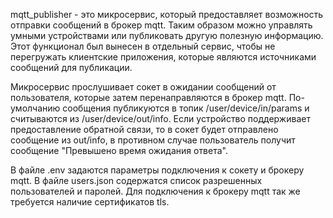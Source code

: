 mqtt_publisher - это микросервис, который предоставляет возможность отправки сообщений в брокер mqtt. Таким образом можно управлять умными устройствами или публиковать другую полезную информацию. Этот функционал был вынесен в отдельный сервис, чтобы не перегружать клиентские приложения, которые являются источниками сообщений для публикации.

Микросервис прослушивает сокет в ожидании сообщений от пользователя, которые затем перенаправляются в брокер mqtt. По-умолчанию сообщения публикуются в топик /user/device/in/params и считываются из /user/device/out/info. Если устройство поддерживает предоставление обратной связи, то в сокет будет отправлено сообщение из out/info, в противном случае пользователь получит сообщение "Превышено время ожидания ответа".

В файле .env задаются параметры подключения к сокету и брокеру mqtt.
В файле users.json содержатся список разрешенных пользователей и паролей. Для подключения к брокеру mqtt так же требуется наличие сертификатов tls.
